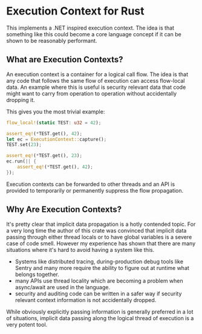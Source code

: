 # Execution Context for Rust

This implements a .NET inspired execution context.  The idea is that something like
this could become a core language concept if it can be shown to be reasonably performant.

## What are Execution Contexts?

An execution context is a container for a logical call flow.  The idea is that any code
that follows the same flow of execution can access flow-local data.  An example where
this is useful is security relevant data that code might want to carry from operation
to operation without accidentally dropping it.

This gives you the most trivial example:

```rust
flow_local!(static TEST: u32 = 42);

assert_eq!(*TEST.get(), 42);
let ec = ExecutionContext::capture();
TEST.set(23);

assert_eq!(*TEST.get(), 23);
ec.run(|| {
    assert_eq!(*TEST.get(), 42);
});
```

Execution contexts can be forwarded to other threads and an API is provided to
temporarily or permanently suppress the flow propagation.

## Why Are Execution Contexts?

It's pretty clear that implicit data propagation is a hotly contended topic.  For a
very long time the author of this crate was convinced that implicit data passing
through either thread locals or to have global variables is a severe case of code
smell.  However my experience has shown that there are many situations where it's
hard to avoid having a system like this.

*   Systems like distributed tracing, during-production debug tools like Sentry and
    many more require the ability to figure out at runtime what belongs together.
*   many APIs use thread locality which are becoming a problem when async/await
    are used in the language.
*   security and auditing code can be written in a safer way if security relevant
    context information is not accidentally dropped.

While obviously explicitly passing information is generally preferred in a lot of
situations, implicit data passing along the logical thread of execution is a very
potent tool.
